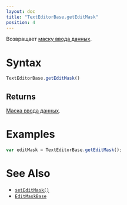 ```yaml
---
layout: doc
title: "TextEditorBase.getEditMask"
position: 4
---
```


Возвращает [маску ввода данных](../EditMaskBase/).

# Syntax

```js
TextEditorBase.getEditMask()
```

## Returns

[Маска ввода данных](../EditMaskBase/).

# Examples

```js
var editMask = TextEditorBase.getEditMask();
```

# See Also

* [`setEditMask()`](../TextEditorBase.setEditMask/)
* [`EditMaskBase`](../EditMaskBase/)

